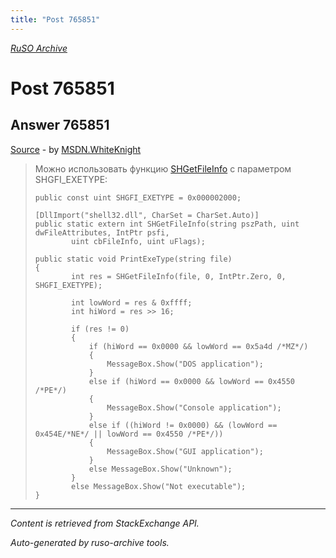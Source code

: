 ```yaml
---
title: "Post 765851"
---
```

<p><i><a href="https://github.com/MSDN-WhiteKnight/ruso-archive/">RuSO Archive</a></i></p>
<h1>Post 765851</h1>
<h2>Answer 765851</h2>
<p><a href="https://ru.stackoverflow.com/a/765851/">Source</a> - by <a href="https://ru.stackoverflow.com/users/240512/msdn-whiteknight">MSDN.WhiteKnight</a></p>
<blockquote>
<p>Можно использовать функцию <a href="https://msdn.microsoft.com/en-us/library/windows/desktop/bb762179%28v=vs.85%29.aspx?f=255&amp;MSPPError=-2147217396" rel="nofollow noreferrer">SHGetFileInfo</a> с параметром SHGFI_EXETYPE:</p>

<pre><code>public const uint SHGFI_EXETYPE = 0x000002000;

[DllImport("shell32.dll", CharSet = CharSet.Auto)]
public static extern int SHGetFileInfo(string pszPath, uint dwFileAttributes, IntPtr psfi, 
        uint cbFileInfo, uint uFlags);

public static void PrintExeType(string file)
{            
        int res = SHGetFileInfo(file, 0, IntPtr.Zero, 0, SHGFI_EXETYPE);

        int lowWord = res &amp; 0xffff;
        int hiWord = res &gt;&gt; 16;

        if (res != 0)
        {
            if (hiWord == 0x0000 &amp;&amp; lowWord == 0x5a4d /*MZ*/) 
            {
                MessageBox.Show("DOS application");
            }
            else if (hiWord == 0x0000 &amp;&amp; lowWord == 0x4550 /*PE*/)
            {
                MessageBox.Show("Console application");
            }
            else if ((hiWord != 0x0000) &amp;&amp; (lowWord == 0x454E/*NE*/ || lowWord == 0x4550 /*PE*/))
            {
                MessageBox.Show("GUI application");
            }
            else MessageBox.Show("Unknown");
        }
        else MessageBox.Show("Not executable");            
}
</code></pre>

</blockquote>
<hr/>
<p><i>Content is retrieved from StackExchange API. </i></p>
<p><i>Auto-generated by ruso-archive tools. </i></p>
